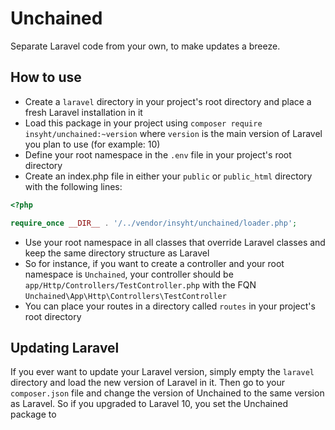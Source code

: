 # Unchained
Separate Laravel code from your own, to make updates a breeze.

## How to use
- Create a `laravel` directory in your project's root directory and place a fresh Laravel installation in it
- Load this package in your project using `composer require insyht/unchained:~version` where `version` is the main 
  version of Laravel you plan to use (for example: 10)
- Define your root namespace in the `.env` file in your project's root directory
- Create an index.php file in either your `public` or `public_html` directory with the following lines:
```php
<?php

require_once __DIR__ . '/../vendor/insyht/unchained/loader.php';
```
- Use your root namespace in all classes that override Laravel classes and keep the same directory structure as Laravel
- So for instance, if you want to create a controller and your root namespace is `Unchained`, your controller should 
  be `app/Http/Controllers/TestController.php` with the FQN `Unchained\App\Http\Controllers\TestController`
- You can place your routes in a directory called `routes` in your project's root directory

## Updating Laravel
If you ever want to update your Laravel version, simply empty the `laravel` directory and load the new version of 
Laravel in it. Then go to your `composer.json` file and change the version of Unchained to the same version as 
Laravel. So if you upgraded to Laravel 10, you set the Unchained package to 
